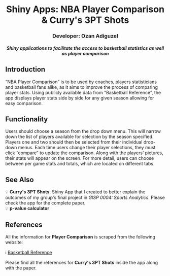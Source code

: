 <h1 align="center">Shiny Apps: NBA Player Comparison & Curry's 3PT Shots</h1>

<h3 align="center">Developer: Ozan Adiguzel</h3>

<h4 align="center"><i>Shiny applications to facilitate the access to basketball statistics as well as player comparison</i></h4>

## Introduction

“NBA Player Comparison” is to be used by coaches, players statisticians and basketball fans alike, as it aims to improve the process of comparing player stats. Using publicly available data from “Basketball Reference”, the app displays player stats side by side for any given season allowing for easy comparison.

## Functionality 

Users should choose a season from the drop down menu. This will narrow down the list of players available for selection by the season specified. Players one and two should then be selected from their individual drop-down menus. Each time users change their player selections, they must click “compare” to update the comparison.  Along with the players’ pictures, their stats will appear on the screen. For more detail, users can choose between per game stats and totals, which are located on different tabs. 

## See Also

:bulb: **Curry's 3PT Shots**: Shiny App that I created to better explain the outcomes of my group's final project in *GISP 0004: Sports Analytics*. Please check the app for the complete paper.  
:bulb: **p-value calculator**

## References

All the information for **Player Comparison** is scraped from the following website:

:information_source: [Basketball Reference](https://www.basketball-reference.com/) 

Please find all the references for **Curry's 3PT Shots** inside the app along with the paper.
  
